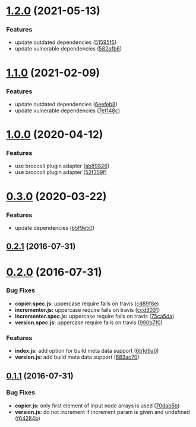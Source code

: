 # [1.2.0](https://github.com/stfsy/broccoli-version/compare/v1.1.0...v1.2.0) (2021-05-13)


### Features

* update outdated dependencies ([51595f5](https://github.com/stfsy/broccoli-version/commit/51595f5e263c7f538119b718b9d78fba5c400282))
* update vulnerable dependencies ([582bfb6](https://github.com/stfsy/broccoli-version/commit/582bfb6f1b80da62258188ba0568eaf3a67ce618))



# [1.1.0](https://github.com/stfsy/broccoli-version/compare/v1.0.0...v1.1.0) (2021-02-09)


### Features

* update outdated dependencies ([6eefeb8](https://github.com/stfsy/broccoli-version/commit/6eefeb8781046995f95f0b4e360c51287d34d9a0))
* update vulnerable dependencies ([7ef148c](https://github.com/stfsy/broccoli-version/commit/7ef148ca19658079301325dd999b86b90a71cdba))



# [1.0.0](https://github.com/stfsy/broccoli-version/compare/v0.3.0...v1.0.0) (2020-04-12)


### Features

* use broccoli plugin adapter ([ab89826](https://github.com/stfsy/broccoli-version/commit/ab8982642b56aa05185fa161b11d451b025e2d73))
* use broccoli plugin adapter ([52f359f](https://github.com/stfsy/broccoli-version/commit/52f359f621772a8467d88ab8da18be2ea51940da))



# [0.3.0](https://github.com/stfsy/broccoli-version/compare/v0.2.1...v0.3.0) (2020-03-22)


### Features

* update dependencies ([b5f9e50](https://github.com/stfsy/broccoli-version/commit/b5f9e509afeeeef52dedf804ac4fba92607f5a43))



## [0.2.1](https://github.com/stfsy/broccoli-version/compare/v0.2.0...v0.2.1) (2016-07-31)



# [0.2.0](https://github.com/stfsy/broccoli-version/compare/v0.1.1...v0.2.0) (2016-07-31)


### Bug Fixes

* **copier.spec.js:** uppercase require fails on travis ([cd89f8e](https://github.com/stfsy/broccoli-version/commit/cd89f8ece085f1283a1938b297befd6f0e3e3d50))
* **incrementer.js:** uppercase require fails on travis ([ccd3031](https://github.com/stfsy/broccoli-version/commit/ccd303188da011de1b102a0fa28260315a13ad7f))
* **incrementer.spec.js:** uppercase require fails on travis ([75ca5da](https://github.com/stfsy/broccoli-version/commit/75ca5da1e4eb4cb189c814788736ffc008bb94a8))
* **version.spec.js:** uppercase require fails on travis ([990b7f0](https://github.com/stfsy/broccoli-version/commit/990b7f0789d1aebe036778313d80458308eb9bfb))


### Features

* **index.js:** add option for build meta data support ([6b1d9a0](https://github.com/stfsy/broccoli-version/commit/6b1d9a05cfa64113067be7058d82dba37ae4e7fa))
* **version.js:** add build meta data support ([683ac70](https://github.com/stfsy/broccoli-version/commit/683ac705801b8a4fdb8b44d36289ce73d037c826))



## [0.1.1](https://github.com/stfsy/broccoli-version/compare/f64284b10bcfa3510ffd4951072fcba99a399edf...v0.1.1) (2016-07-31)


### Bug Fixes

* **copier.js:** only first element of input node arrays is used ([70dab5b](https://github.com/stfsy/broccoli-version/commit/70dab5bdac085e920076f0b9b2f5f000ad939643))
* **version.js:** do not increment if increment param is given and undefined ([f64284b](https://github.com/stfsy/broccoli-version/commit/f64284b10bcfa3510ffd4951072fcba99a399edf))



